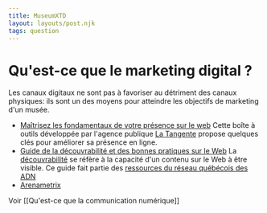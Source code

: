 ```yaml
---
title: MuseumXTD
layout: layouts/post.njk
tags: question
---
```

# Qu'est-ce que le marketing digital ?

Les canaux digitaux ne sont pas à favoriser au détriment des canaux physiques: ils sont un des moyens pour atteindre les objectifs de marketing d'un musée.  

- [Maîtrisez les fondamentaux de votre présence sur le web](https://www.latangente.io/boite-a-outils)
  Cette boîte à outils développée par l'agence publique [La Tangente](https://www.latangente.io/) propose quelques clés pour améliorer sa présence en ligne. 
- [Guide de la découvrabilité et des bonnes pratiques sur le Web](https://culturelaval.ca/guide-decouvrabilite-bonnes-pratiques/)
  La [découvrabilité](https://fr.wiktionary.org/wiki/d%C3%A9couvrabilit%C3%A9) se réfère à la capacité d'un contenu sur le Web à être visible. Ce guide fait partie des [ressources du réseau québécois des ADN](http://www.pearltrees.com/cpourca/chroniques-des-adn/id29695737)
- [Arenametrix](https://arenametrix.com/animer-parcours-visiteurs-sites-multiple-2/)


Voir [[Qu'est-ce que la communication numérique]]